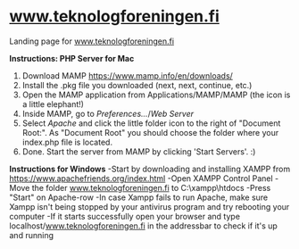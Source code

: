 

# www.teknologforeningen.fi
Landing page for www.teknologforeningen.fi

**Instructions: PHP Server for Mac**
1. Download MAMP https://www.mamp.info/en/downloads/
2. Install the .pkg file you downloaded (next, next, continue, etc.)
3. Open the MAMP application from Applications/MAMP/MAMP (the icon is a little elephant!)
4. Inside MAMP, go to *Preferences...*/*Web Server*
5. Select *Apache* and click the little folder icon to the right of "Document Root:". As "Document Root" you should choose the folder where your index.php file is located.
6. Done. Start the server from MAMP by clicking 'Start Servers'. :)

**Instructions for Windows**
-Start by downloading and installing XAMPP from https://www.apachefriends.org/index.html
-Open XAMPP Control Panel
-Move the folder www.teknologforeningen.fi to C:\xampp\htdocs
-Press "Start" on Apache-row
-In case Xampp fails to run Apache, make sure Xampp isn't being stopped by your antivirus program and try rebooting your computer
-If it starts successfully open your browser and type localhost/www.teknologforeningen.fi in the addressbar to check if it's up and running
